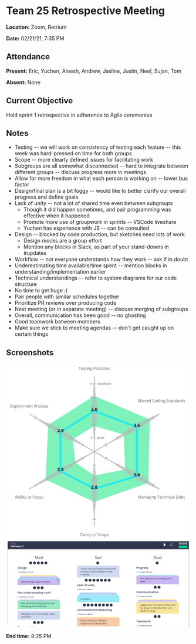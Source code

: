 # Team 25 Retrospective Meeting

**Location:** Zoom, Retrium

**Date:** 02/21/21, 7:35 PM

## Attendance

**Present:** Eric, Yuchen, Ainesh, Andrew, Jaslina, Justin, Neel, Sujan, Tom

**Absent:** None

## Current Objective
Hold sprint 1 retrospective in adherence to Agile ceremonies

## Notes

* Testing -- we will work on consistency of testing each feature -- this week was hard-pressed on time for both groups
* Scope -- more clearly defined issues for facilitating work
* Subgroups are all somewhat disconnected -- hard to integrate between different groups -- discuss progress more in meetings
* Allow for more freedom in what each person is working on -- lower bus factor
* Design/final plan is a bit foggy -- would like to better clarify our overall progress and define goals
* Lack of unity -- not a lot of shared time even between subgroups
	* Though it did happen sometimes, and pair programming was effective when it happened
	* Promote more use of groupwork in sprints -- VSCode liveshare
	* Yuchen has experience with JS -- can be consulted
* Design -- blocked by code production, but sketches need lots of work
	* Design mocks are a group effort
	* Mention any blocks in Slack, as part of your stand-downs in #updates
* Workflow -- not everyone understands how they work -- ask if in doubt
* Underestimating time available/time spent -- mention blocks in understanding/implementation earlier
* Technical understandings -- refer to system diagrams for our code structure
* No time to get huge :(
* Pair people with similar schedules together
* Prioritize PR reviews over producing code
* Next meeting (or in separate meeting) -- discuss merging of subgroups
* Overall, communication has been good -- no ghosting
* Good teamwork between members
* Make sure we stick to meeting agendas -- don't get caught up on certain things

## Screenshots
![Radar](../retro_artifacts/Sprint-1-Radar.png)
![MSG](../retro_artifacts/Sprint-1-MSG.png)

**End time:** 8:25 PM
